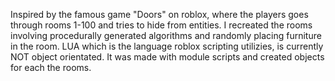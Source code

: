 Inspired by the famous game "Doors" on roblox, where the players goes through rooms 1-100 and tries to hide from entities. I recreated the rooms involving procedurally generated algorithms and randomly placing furniture in the room. LUA which is the language roblox scripting utilizies, is currently NOT object orientated. It was made with module scripts and created objects for each the rooms.
